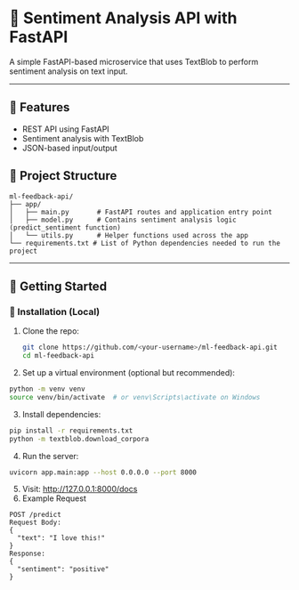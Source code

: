 # 🧠 Sentiment Analysis API with FastAPI

A simple FastAPI-based microservice that uses TextBlob to perform sentiment analysis on text input.

---

## 🚀 Features

- REST API using FastAPI
- Sentiment analysis with TextBlob
- JSON-based input/output

## 📁 Project Structure
```
ml-feedback-api/
├── app/
│   ├── main.py       # FastAPI routes and application entry point
│   ├── model.py      # Contains sentiment analysis logic (predict_sentiment function)
│   └── utils.py      # Helper functions used across the app
└── requirements.txt # List of Python dependencies needed to run the project
```

---

## 🚀 Getting Started

### 🔧 Installation (Local)

1. Clone the repo:
   ```bash
   git clone https://github.com/<your-username>/ml-feedback-api.git
   cd ml-feedback-api
2. Set up a virtual environment (optional but recommended):
```bash
python -m venv venv
source venv/bin/activate  # or venv\Scripts\activate on Windows
```
3. Install dependencies:
```bash
pip install -r requirements.txt
python -m textblob.download_corpora
```
4. Run the server:
```bash
uvicorn app.main:app --host 0.0.0.0 --port 8000
```
5. Visit: http://127.0.0.1:8000/docs
6. Example Request
```
POST /predict
Request Body:
{
  "text": "I love this!"
}
Response:
{
  "sentiment": "positive"
}
```